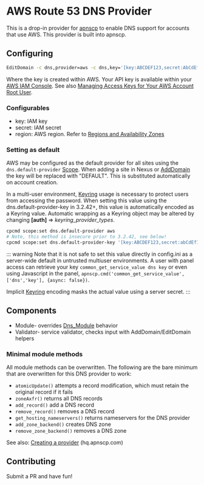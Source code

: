 # AWS Route 53 DNS Provider

This is a drop-in provider for [apnscp](https://apnscp.com) to enable DNS support for accounts that use AWS. This provider is built into apnscp.

## Configuring

```bash
EditDomain -c dns,provider=aws -c dns,key='[key:ABCDEF123,secret:AbCdEf12345]' domain.com
```

Where the key is created within AWS. Your API key is available within your [AWS IAM Console](https://console.aws.amazon.com/iam/home?#/home). See also [Managing Access Keys for Your AWS Account Root User](https://docs.aws.amazon.com/general/latest/gr/managing-aws-access-keys.html).

### Configurables
* key: IAM key
* secret: IAM secret
* region: AWS region. Refer to [Regions and Availability Zones](https://docs.aws.amazon.com/AmazonRDS/latest/UserGuide/Concepts.RegionsAndAvailabilityZones.html)

### Setting as default

AWS may be configured as the default provider for all sites using the `dns.default-provider` [Scope](https://gitlab.com/apisnetworks/apnscp/blob/master/docs/admin/Scopes.md). When adding a site in Nexus or [AddDomain](https://hq.apnscp.com/working-with-cli-helpers/#adddomain) the key will be replaced with "DEFAULT". This is substituted automatically on account creation.

In a multi-user environment, [Keyring](../Authentication.md#Keyring) usage is necessary to protect users from accessing the password. When setting this value using the dns.default-provider-key in 3.2.42+, this value is automatically encoded as a Keyring value. Automatic wrapping as a Keyring object may be altered by changing **[auth]** => *keyring_provider_types*.

```bash
cpcmd scope:set dns.default-provider aws
# Note, this method is insecure prior to 3.2.42, see below!
cpcmd scope:set dns.default-provider-key '[key:ABCDEF123,secret:abCdEf12345]'
```

::: warning 
Note that it is not safe to set this value directly in config.ini as a server-wide default in untrusted multiuser environments. A user with panel access can retrieve your key `common_get_service_value dns key` or even using Javascript in the panel, `apnscp.cmd('common_get_service_value',['dns','key'], {async: false})`.

Implicit [Keyring](../../Authentication.md#Keyring) encoding masks the actual value using a server secret. 
:::

## Components

* Module- overrides [Dns_Module](https://github.com/apisnetworks/apnscp-modules/blob/master/modules/dns.php) behavior
* Validator- service validator, checks input with AddDomain/EditDomain helpers

### Minimal module methods

All module methods can be overwritten. The following are the bare minimum that are overwritten for this DNS provider to work:

- `atomicUpdate()` attempts a record modification, which must retain the original record if it fails
- `zoneAxfr()` returns all DNS records
- `add_record()` add a DNS record
- `remove_record()` removes a DNS record
- `get_hosting_nameservers()` returns nameservers for the DNS provider
- `add_zone_backend()` creates DNS zone
- `remove_zone_backend()` removes a DNS zone

See also: [Creating a provider](https://hq.apnscp.com/apnscp-pre-alpha-technical-release/#creatingaprovider) (hq.apnscp.com)

## Contributing

Submit a PR and have fun!
